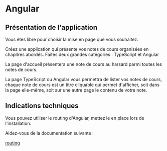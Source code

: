 # Angular 

## Présentation de l'application

Vous êtes libre pour choisir la mise en page que vous souhaitez.

Créez une application qui présente vos notes de cours organisées en chapitres abordés. Faites deux grandes catégories : TypeScript et Angular

La page d'accueil présentera une note de cours au harsard parmi toutes les notes de cours.

La page TypeScript ou Angular vous permettra de lister vos notes de cours, chaque note de cours est un titre cliquable qui permet d'afficher, soit dans la page elle-même, soit sur une autre page le contenu de votre note.

## Indications techniques

Vous pouvez utiliser le routing d'Angular, mettez le en place lors de l'installation.

Aidez-vous de la documentation suivante : 

[routing](https://angular.io/guide/router)

